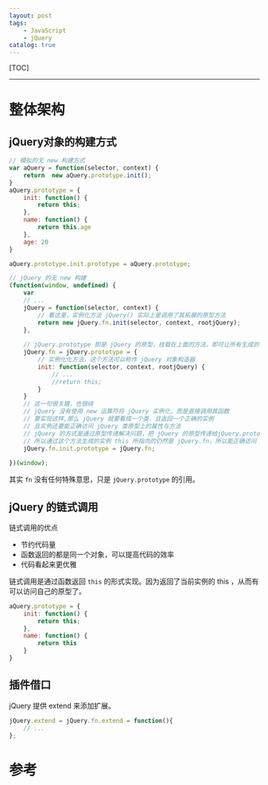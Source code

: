```yaml
---
layout: post
tags: 
    - JavaScript
    - jQuery
catalog: true
---
```


[TOC]

---

# 整体架构
## jQuery对象的构建方式
``` js
// 模拟的无 new 构建方式
var aQuery = function(selector, context) {
    return  new aQuery.prototype.init();
}
aQuery.prototype = {
    init: function() {
        return this;
    },
    name: function() {
        return this.age
    },
    age: 20
}

aQuery.prototype.init.prototype = aQuery.prototype;

// jQuery 的无 new 构建
(function(window, undefined) {
    var
    // ...
    jQuery = function(selector, context) {
        // 看这里，实例化方法 jQuery() 实际上是调用了其拓展的原型方法 
        return new jQuery.fn.init(selector, context, rootjQuery);
    },
 
    // jQuery.prototype 即是 jQuery 的原型，挂载在上面的方法，即可让所有生成的 jQuery 对象使用
    jQuery.fn = jQuery.prototype = {
        // 实例化化方法，这个方法可以称作 jQuery 对象构造器
        init: function(selector, context, rootjQuery) {
            // ...
            //return this;
        }
    }
    // 这一句很关键，也很绕
    // jQuery 没有使用 new 运算符将 jQuery 实例化，而是直接调用其函数
    // 要实现这样,那么 jQuery 就要看成一个类，且返回一个正确的实例
    // 且实例还要能正确访问 jQuery 类原型上的属性与方法
    // jQuery 的方式是通过原型传递解决问题，把 jQuery 的原型传递给jQuery.prototype.init.prototype
    // 所以通过这个方法生成的实例 this 所指向的仍然是 jQuery.fn，所以能正确访问 jQuery 类原型上的属性与方法
    jQuery.fn.init.prototype = jQuery.fn;
 
})(window);
```
其实 `fn` 没有任何特殊意思，只是 `jQuery.prototype` 的引用。

## jQuery 的链式调用
链式调用的优点
- 节约代码量
- 函数返回的都是同一个对象，可以提高代码的效率
- 代码看起来更优雅

链式调用是通过函数返回 `this` 的形式实现。因为返回了当前实例的 this ，从而有可以访问自己的原型了。
``` js
aQuery.prototype = {
    init: function() {
        return this;
    },
    name: function() {
        return this
    }
}
```

## 插件借口
jQuery 提供 extend 来添加扩展。
``` js
jQuery.extend = jQuery.fn.extend = function(){
    // ...
}; 
```

# 参考
[](http://www.cnblogs.com/aaronjs/p/3278578.html)<br>